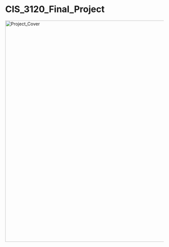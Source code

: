 ﻿# CIS_3120_Final_Project
<img width="704" alt="Project_Cover" src="https://github.com/user-attachments/assets/d1593e8b-8634-4196-bc93-537ddabe6b09" />
